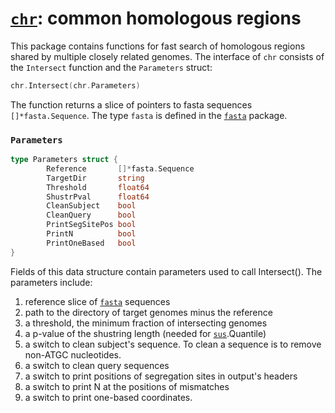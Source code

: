 # [`chr`](https://owncloud.gwdg.de/index.php/s/rUiY9yfvhxMp0ja): common homologous regions
This package contains functions for fast search of homologous regions shared by multiple closely related genomes. The interface of `chr` consists of the `Intersect` function and the `Parameters` struct:
```go
chr.Intersect(chr.Parameters)
```
The function returns a slice of pointers to fasta sequences `[]*fasta.Sequence`. The type `fasta` is defined in the [`fasta`](https://github.com/IvanTsers/fasta) package.

### `Parameters`
```go
type Parameters struct {
        Reference       []*fasta.Sequence
        TargetDir       string
        Threshold       float64
        ShustrPval      float64
        CleanSubject    bool
        CleanQuery      bool
        PrintSegSitePos bool
        PrintN          bool
        PrintOneBased   bool
}
```
 Fields of this data structure contain parameters used to call Intersect().
    The parameters include: 

 1. reference slice of [`fasta`](https://github.com/IvanTsers/fasta) sequences
 2. path to the directory of target genomes minus the reference
 3. a threshold, the minimum fraction of intersecting genomes
 4. a p-value of the shustring length (needed for [`sus`](https://github.com/evolbioinf/sus).Quantile)
 5. a switch to clean subject's sequence. To clean a sequence is to remove non-ATGC nucleotides.
 6. a switch to clean query sequences
 7. a switch to print positions of segregation sites in output's headers
 8. a switch to print N at the positions of mismatches
 9. a switch to print one-based coordinates.
